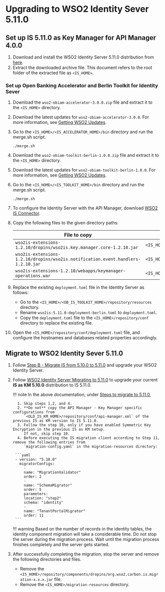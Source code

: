 # Upgrading to WSO2 Identity Sever 5.11.0

## Set up IS 5.11.0 as Key Manager for API Manager 4.0.0

   1. Download and install the WSO2 Identity Server 5.11.0 distribution from [here](https://wso2.com/identity-server/).
   2. Extract the downloaded archive file. This document refers to the root folder of the extracted file as `<IS_HOME>`.

### Set up Open Banking Accelerator and Berlin Toolkit for Identity Sever

1. Download the `wso2-obiam-accelerator-3.0.0.zip` file and extract it to the `<IS_HOME>` directory.
2. Download the latest updates for `wso2-obiam-accelerator-3.0.0`. For more information, see [Getting WSO2 Updates](../setting-up-servers.md#getting-wso2-updates).
3. Go to the `<IS_HOME>/<IS_ACCELERATOR_HOME>/bin` directory and run the merge.sh script.

     ```
     ./merge.sh
     ```

4. Download the `wso2-obiam-toolkit-berlin-1.0.0.zip` file and extract it to the `<IS_HOME>` directory.
5. Download the latest updates for `wso2-obiam-toolkit-berlin-1.0.0`. For more information, see [Getting WSO2 Updates](../setting-up-servers.md#getting-wso2-updates).
6. Go to the `<IS_HOME>/<IS_TOOLKIT_HOME>/bin` directory and run the merge.sh script.

     ```
     ./merge.sh
     ```

7. To configure the Identity Server with the API Manager, download [WSO2 IS Connector](https://apim.docs.wso2.com/en/4.0.0/assets/attachments/administer/wso2is-extensions-1.2.10.zip).
8. Copy the following files to the given directory paths:

    | File to copy | Location to  |
    |---------|-------------------|
    |`wso2is-extensions-1.2.10/dropins/wso2is.key.manager.core-1.2.10.jar`|`<IS_HOME>/repository/components/dropins`|
    |`wso2is-extensions-1.2.10/dropins/wso2is.notification.event.handlers-1.2.10.jar`|`<IS_HOME>/repository/components/dropins`|
    |`wso2is-extensions-1.2.10/webapps/keymanager-operations.war`|`<IS_HOME>/repository/deployment/server/webapps`|

9. Replace the existing `deployment.toml` file in the Identity Server as follows:
    - Go to the `<IS_HOME>/<OB_IS_TOOLKIT_HOME>/repository/resources` directory.
    - Rename `wso2is-5.11.0-deployment-berlin.toml` to `deployment.toml`.
    - Copy the `deployment.toml` file to the `<IS_HOME>/repository/conf` directory to replace the existing file.

10. Open the `<IS_HOME>/repository/conf/deployment.toml` file, and configure the hostnames and databases related
    properties accordingly.

## Migrate to WSO2 Identity Sever 5.11.0

1. Follow [Step B - Migrate IS from 5.10.0 to 5.11.0](https://apim.docs.wso2.com/en/latest/install-and-setup/upgrading-wso2-is-as-key-manager/upgrading-from-is-5100-to-is-5110/#step-b-migrate-is-from-5100-to-5110) 
and upgrade your WSO2 Identity Server.

2. Follow [WSO2 Identity Server Migrating to 5.11.0](https://is.docs.wso2.com/en/5.11.0/setup/migrating-to-5110/) 
to upgrade your current **IS as KM 5.10.0** distribution to IS 5.11.0.
    
    !!! note
        In the above documentation, under [Steps to migrate to 5.11.0](https://is.docs.wso2.com/en/5.11.0/setup/migrating-to-5110/#steps-to-migrate-to-5110),
  
         1. Skip steps 1,2, and 4.
         2. **Do not** copy the API Manager - Key Manager specific configurations from 
            `<OLD_IS_KM_HOME>/repository/conf/api-manager.xml` of the previous IS as KM version to IS 5.11.0.
         3. Follow the step 10, only if you have enabled Symmetric Key Encryption in the previous IS as KM setup. 
            If not, skip step 10.
         4. Before executing the IS migration client according to Step 11, remove the following entries from 
            `migration-config.yaml` in the migration-resources directory:

        ```yaml
        - version: "5.10.0"
          migratorConfigs:
            -
            name: "MigrationValidator"
            order: 2
            -
            name: "SchemaMigrator"
            order: 5
            parameters:
            location: "step2"
            schema: "identity"
            -
            name: "TenantPortalMigrator"
            order: 11
        ```
    
    !!! warning
        Based on the number of records in the identity tables, the identity component migration will take a considerable time. 
        Do not stop the server during the migration process. Wait until the migration process finishes completely and the server gets started.

3. After successfully completing the migration, stop the server and remove the following directories and files.
     - Remove the `<IS_HOME>/repository/components/dropins/org.wso2.carbon.is.migration-x.x.x.jar` file.
     - Remove the `<IS_HOME>/migration-resources` directory.
